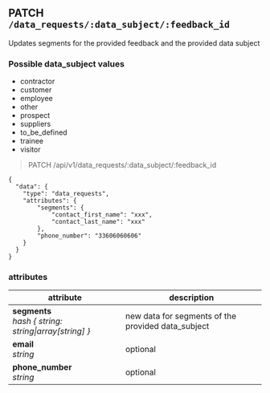 ## PATCH `/data_requests/:data_subject/:feedback_id`

Updates segments for the provided feedback and the provided data subject


### Possible data_subject values
- contractor
- customer
- employee
- other
- prospect
- suppliers
- to_be_defined
- trainee
- visitor

<blockquote class="lang-specific"><p>PATCH /api/v1/data_requests/:data_subject/:feedback_id</p></blockquote>

```json--
{
  "data": {
    "type": "data_requests",
    "attributes": {
        "segments": {
            "contact_first_name": "xxx",
            "contact_last_name": "xxx"
        },
        "phone_number": "33606060606"
    }
  }
}
```

### attributes

attribute          | description
------------- | -------------
__segments__<br>_hash { string: string&#124;array[string] }_ | new data for segments of the provided data_subject
__email__<br>_string_ | optional
__phone_number__<br>_string_ | optional
